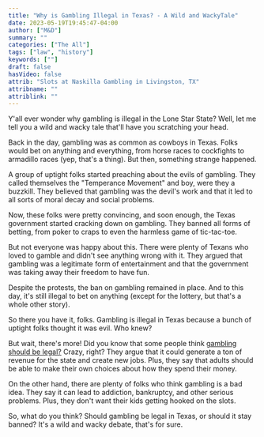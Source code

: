 ```yaml
---
title: "Why is Gambling Illegal in Texas? - A Wild and WackyTale"
date: 2023-05-19T19:45:47-04:00
author: ["M&D"]
summary: ""
categories: ["The All"]
tags: ["law", "history"]
keywords: [""]
draft: false
hasVideo: false
attrib: "Slots at Naskilla Gambling in Livingston, TX"
attribname: ""
attriblink: ""
---
```


Y'all ever wonder why gambling is illegal in the Lone Star State? Well, let me tell you a wild and wacky tale that'll have you scratching your head.

Back in the day, gambling was as common as cowboys in Texas. Folks would bet on anything and everything, from horse races to cockfights to armadillo races (yep, that's a thing). But then, something strange happened.

A group of uptight folks started preaching about the evils of gambling. They called themselves the "Temperance Movement" and boy, were they a buzzkill. They believed that gambling was the devil's work and that it led to all sorts of moral decay and social problems.

Now, these folks were pretty convincing, and soon enough, the Texas government started cracking down on gambling. They banned all forms of betting, from poker to craps to even the harmless game of tic-tac-toe.

But not everyone was happy about this. There were plenty of Texans who loved to gamble and didn't see anything wrong with it. They argued that gambling was a legitimate form of entertainment and that the government was taking away their freedom to have fun.

Despite the protests, the ban on gambling remained in place. And to this day, it's still illegal to bet on anything (except for the lottery, but that's a whole other story).

So there you have it, folks. Gambling is illegal in Texas because a bunch of uptight folks thought it was evil. Who knew?

But wait, there's more!
Did you know that some people think <a href="https://www.texastribune.org/2023/03/22/texas-gambling-sports-betting-casinos/" target="_blank">gambling should be legal?</a> Crazy, right? They argue that it could generate a ton of revenue for the state and create new jobs. Plus, they say that adults should be able to make their own choices about how they spend their money.

On the other hand, there are plenty of folks who think gambling is a bad idea. They say it can lead to addiction, bankruptcy, and other serious problems. Plus, they don't want their kids getting hooked on the slots.

So, what do you think? Should gambling be legal in Texas, or should it stay banned? It's a wild and wacky debate, that's for sure.
